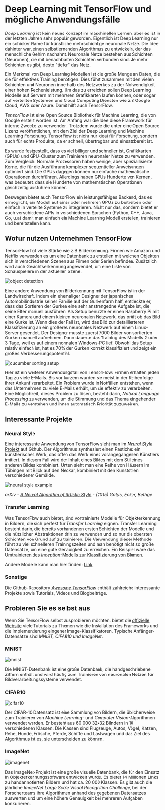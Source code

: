 # Deep Learning mit TensorFlow und mögliche Anwendungsfälle
*Deep Learning* ist kein neues Konzept im maschinellen Lernen, aber es ist in der letzten Jahren sehr populär geworden. Eigentlich ist Deep Learning nur ein schicker Name für künstliche mehrschichtige neuronale Netze. Die Idee dahinter war, einen selbstlernenden Algorithmus zu entwickeln, der das menschliche Gehirn nachahnt. Neuronale Netze bestehen aus Schichten (Neuronen), die mit benachbarten Schichten verbunden sind. Je mehr Schichten es gibt, desto "tiefer" das Netz.

Ein Merkmal von Deep Learning Modellen ist die große Menge an Daten, die sie für effektives Training benötigen. Dies führt zusammen mit den vielen Schichten und Neuronen innerhalb des Netzwerkes zu der Notwendigkeit einer hohen Rechenleistung. Um das zu erreichen sollen Deep Learning Modelle auf Servern mit mehreren Grafikkarten laufen können, oder sogar auf verteilten Systemen und Cloud Computing Diensten wie z.B Google Cloud, AWS oder Azure. Damit hilft auch TensorFlow.

*TensorFlow* ist eine Open Source Bibliothek für Machine Learning, die von Google erstellt worden ist. Am Anfang war die Idee diese Framework für interne Zwecke zu verwenden. Trotzdem wurde die unter eine Open Source Lizenz veröffentlichen, mit dem Ziel der Deep Learning und Machine Learning Forschung. TensorFlow ist nicht nur ideal für Forschung, sondern auch für echte Produkte, da er schnell, übertragbar und einsatzbereit ist.

Es wurde festgestellt, dass es viel billiger und schneller ist, Grafikkarten (GPUs) und GPU-Cluster zum Trainieren neuronaler Netze zu verwenden. Zum Vergleich: Normale Prozessoren haben wenige, aber spieziallisierte Kerne, die für die Ausführung komplexer sequentieller Anweisungen optimiert sind. Die GPUs dagegen können nur einfache mathematische Operationen durchführen. Allerdings haben GPUs Hunderte von Kernen, was bedeutet, dass sie Hunderte von mathematischen Operationen gleichzeitig ausführen können.

Deswegen bietet auch TensorFlow ein leistungsfähiges Backend, das es ermöglicht, ein Modell auf einer oder mehreren GPUs zu beitreiben oder einfach in verteilte Systeme zu integrieren. Nicht nur das, sondern bietet er auch verschiedene APIs in verschiedenen Sprachen (Python, C++, Java, Go, u.a) damit man einfach ein Machine Learning Modell erstellen, trainieren und bereitstellen kann.

## Wofür nutzen Unternehmen TensorFlow
TensorFlow hat viele Stärke wie z.B Bilderkennung. Firmen wie Amazon und Netflix verwenden es um eine Datenbank zu erstellen mit welchen Objekten sich in verschiedenen Szenen aus Filmen oder Serien befinden. Zusätzlich wird auch Gesichtserkennung angewendet, um eine Liste von Schauspielern in der aktuellen Szene.

![object detection](images/object_recognition.png)

Eine andere Anwendung von Bilderkennung mit TensorFlow ist in der Landwirschaft. Indem ein ehemaliger Designer der japanischen Automobilindustrie seiner Familie auf der Gurkenfarm half, entdeckte er, dass das Sortieren der Gurken eine sehr anstrengedne Aufgabe ist, die seine Elter manuell ausführen. Als Setup benutzte er einen Raspberry Pi mit einer Kamera und einem kleinen neuronalen Netzwerk, das prüft ob das Bild eine Gurke ist. Wenn dies der Fall ist, wird das Bild zur detaillierteren Klassifizierung an ein größeres neuronales Netzwerk auf einem Linux-Server gesendet. Der Designer musste zuerst 7000 Bilder von sortierten Gurken manuell aufnehmen. Dann dauerte das Training des Modells 2 oder 3 Tage, weil es auf einem normalen Windows-PC lief. Obwohl das Setup relativ einfach ist, hat es 70% der Gurken korrekt klassifiziert und zeigt ein großes Verbesserungspotential.

![cucumber sorting setup](images/cucumbers.png)

Hier ist ein weiterer Anwendungsfall von TensorFlow: Firmen erhalten jeden Tag zu viele E-Mails. Bis vor kurzem wurden sie meist in der Reihenfolge ihrer Ankunf verarbeitet. Ein Problem wurde in Notfällen entstehen, wenn das Unternehmen zu viele E-Mails erhält, um sie effektiv zu verarbeiten. Eine Möglichkeit, dieses Problem zu lösen, besteht darin, *Natural Language Processing* zu verwenden, um die Stimmung und das Thema eingehender E-Mails zu verstehen und ihnen automatisch Priorität zuzuweisen.

## Interessante Projekte
### Neural Style
Eine interessante Anwendung von TensorFlow sieht man im [*Neural Style* Projekt](https://github.com/cysmith/neural-style-tf) auf Github. Der Algorithmus synthesiert einen Pastiche: ein künstlerisches Werk, das offen das Werk eines vorangegangenen Künstlers imitiert. In diesem Fall wird der Inhalt eines Bildes mit dem Stil eines anderen Bildes kombiniert. Unten sieht man eine Reihe von Häusern im Tübingen mit Blick auf den Neckar, kombiniert mit den Kunststilen verschiedener Gemälde.

![neural style example](images/neural_style.png)

*arXiv - [A Neural Algorithm of Artistic Style](https://arxiv.org/abs/1508.06576) - (2015) Gatys, Ecker, Bethge*

### Transfer Learning
Was TensorFlow auch bietet, sind vortrainierte Modelle für Objekterkennung in Bildern, die sich perfekt für *Transfer Learning* eignen. Transfer Learning besteht darin, die bereits vorhandenen ersten Schichten der Modelle und die nützlichen Abstraktionen drin zu verwenden und so nur die obersten Schichten von Grund auf zu trainieren. Die Verwendung dieser Methode führt zu viel schnelleren Trainingszeiten und man benötigt nicht so große Datensätze, um eine gute Genauigkeit zu erreichen. Ein Beispiel wäre das [ Umtrainieren des *Inception*-Modells zur Klassifizierung von Blumen. ](https://www.tensorflow.org/tutorials/image_retraining)

Andere Modelle kann man hier finden: [Link](https://github.com/tensorflow/models)

### Sonstige
Die Github-Repository [*Awesome TensorFlow*](https://github.com/jtoy/awesome-tensorflow) enthält zahlreiche interessante Projekte sowie Tutorials, Videos und Blogbeiträge.

## Probieren Sie es selbst aus
Wenn Sie TensorFlow selbst ausprobieren möchten. bietet die [offizielle Website](https://www.tensorflow.org/) viele Tutorials zu Themen wie die Installation des Frameworks und die Implementierung eingener Image-Klassifikatoren. Typische Anfänger-Datensätze sind *MNIST, CIFAR10 und ImageNet*.

### MNIST
![mnist](images/mnist.jpeg)

Die MNIST-Datenbank ist eine große Datenbank, die handgeschriebene Ziffern enthält und wird häufig zum Trainieren von neuronalen Netzen für Bildverarbeitungssysteme verwendet.

### CIFAR10
![cifar10](images/cifar10.png)

Der CIFAR-10 Datensatz ist eine Sammlung von Bildern, die üblicherweise zum Trainieren von *Machine Learning*- und *Computer Vision*-Algorithmen verwendet werden. Er besteht aus 60 000 32x32 Bilndern in 10 verschiedenen Klassen. Die Klassen sind Flugzeuge, Autos, Vögel, Katzen, Rehe, Hunde, Frösche, Pferde, Schiffe und Lastwagen und das Ziel des Algorithmus ist es, sie unterscheiden zu können.

### ImageNet
![imagenet](images/imagenet.png)

Das ImageNet-Projekt ist eine große visuelle Datenbank, die für den Einsatz in Objekterkennungssoftware entwickelt wurde. Es bietet 14 Millionen Links zu handannotierten Bildern und hat ca. 20 000 Klassen. Es gibt auch die jährliche *ImageNet Large Scale Visual Recognition Challenge*, bei der Forscherteams ihre Algorithmen anhand des gegebenen Datensatzes auswerten und um eine höhere Genauigkeit bei mehreren Aufgaben konkurieren.
